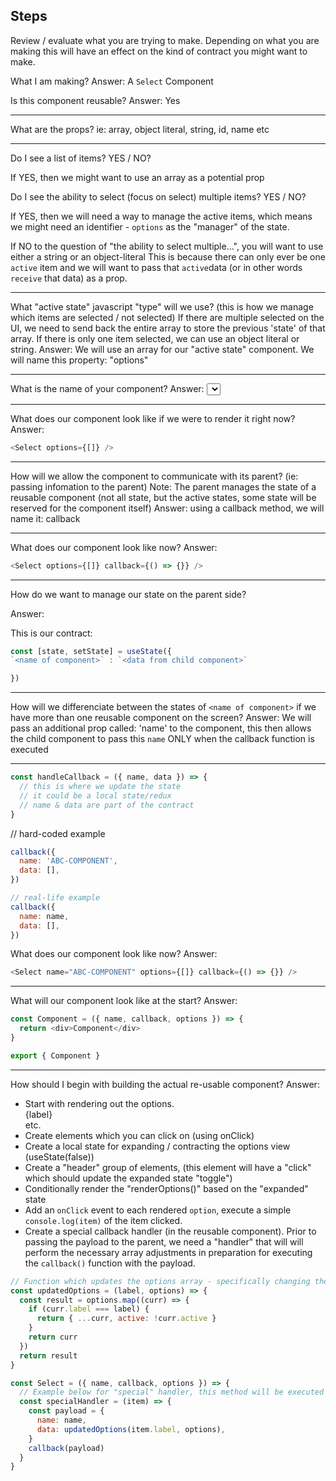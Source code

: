 ## Steps

Review / evaluate what you are trying to make. Depending on what you are making this will
have an effect on the kind of contract you might want to make.

What I am making?
Answer: A `Select` Component

Is this component reusable?
Answer: Yes

---

What are the props? ie: array, object literal, string, id, name etc

---

Do I see a list of items? YES / NO?

If YES, then we might want to use an array as a potential prop

Do I see the ability to select (focus on select) multiple items? YES / NO?

If YES, then we will need a way to manage the active items, which means we might
need an identifier - `options` as the "manager" of the state.

If NO to the question of "the ability to select multiple...", you will want to use either a string or an object-literal
This is because there can only ever be one `active` item and we will want to pass that `active`data (or in other words `receive` that data) as a prop.

---

What "active state" javascript "type" will we use? (this is how we manage which items are selected / not selected)
If there are multiple selected on the UI, we need to send back the entire array to store the previous 'state' of that array. If there is only one item selected, we can use an object literal or string.
Answer: We will use an array for our "active state" component. We will name this property: "options"

---

What is the name of your component?
Answer: <Select />

---

What does our component look like if we were to render it right now?
Answer:

```js
<Select options={[]} />
```

---

How will we allow the component to communicate with its parent? (ie: passing infomation to the parent)
Note: The parent manages the state of a reusable component (not all state, but the active states, some state will be reserved for the component itself)
Answer: using a callback method, we will name it: callback

---

What does our component look like now?
Answer:

```js
<Select options={[]} callback={() => {}} />
```

---

How do we want to manage our state on the parent side?

Answer:

This is our contract:

```js
const [state, setState] = useState({
`<name of component>` : `<data from child component>`

})
```

---

How will we differenciate between the states of `<name of component>` if we have more than one reusable component on the screen?
Answer: We will pass an additional prop called: 'name' to the component, this then allows the child component to pass this `name` ONLY when the
callback function is executed

---

```js
const handleCallback = ({ name, data }) => {
  // this is where we update the state
  // it could be a local state/redux
  // name & data are part of the contract
}
```

// hard-coded example

```js
callback({
  name: 'ABC-COMPONENT',
  data: [],
})

// real-life example
callback({
  name: name,
  data: [],
})
```

What does our component look like now?
Answer:

```js
<Select name="ABC-COMPONENT" options={[]} callback={() => {}} />
```

---

What will our component look like at the start?
Answer:

```js
const Component = ({ name, callback, options }) => {
  return <div>Component</div>
}

export { Component }
```

---

How should I begin with building the actual re-usable component?
Answer:

- Start with rendering out the options. <div>{label}</div> etc.
- Create elements which you can click on (using onClick)
- Create a local state for expanding / contracting the options view (useState(false))
- Create a "header" group of elements, (this element will have a "click" which should update the expanded state "toggle")
- Conditionally render the "renderOptions()" based on the "expanded" state
- Add an `onClick` event to each rendered `option`, execute a simple `console.log(item)` of the item clicked.
- Create a special callback handler (in the reusable component). Prior to passing the payload to the parent, we need a "handler" that will
  will perform the necessary array adjustments in preparation for executing the `callback()` function with the payload.

```js
// Function which updates the options array - specifically changing the `active` key against the `label` you clicked on
const updatedOptions = (label, options) => {
  const result = options.map((curr) => {
    if (curr.label === label) {
      return { ...curr, active: !curr.active }
    }
    return curr
  })
  return result
}

const Select = ({ name, callback, options }) => {
  // Example below for "special" handler, this method will be executed when the user "clicks" on any of the `renderOptions()` items.
  const specialHandler = (item) => {
    const payload = {
      name: name,
      data: updatedOptions(item.label, options),
    }
    callback(payload)
  }
}
```
